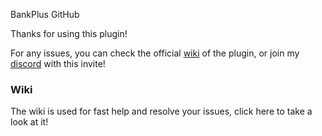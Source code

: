 BankPlus GitHub

Thanks for using this plugin!

For any issues, you can check the official [wiki](https://github.com/Pulsih/BankPlus/wiki) of the plugin, or join my [discord](https://discord.gg/gDweRZ2FeC) with this invite!

### Wiki

The wiki is used for fast help and resolve your issues, click here to take a look at it!
